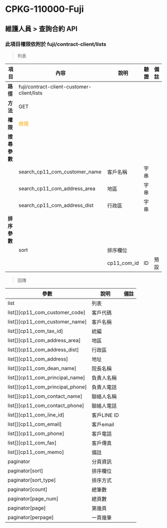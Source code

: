 # CPKG-110000-Fuji

## 維護人員 > 查詢合約 API

### 此項目權限依附於 fuji/contract-client/lists

> 列表

| 項目                      | 內容                             | 說明                   | 驗證                  | 備註         |
|--------------------------|----------------------------------|-----------------------|-----------------------|----------------|
| <b>路徑</b>               | fuji/contract-client-customer-client/lists                 |                       |                       |                |
| <b>方法</b>               | GET                              |                       |                       |                |
| <b>權限</b>               | <font color="orange">檢視</font> |                       |                       |                |
| <b>搜尋參數</b>           |                                  |                       |                       |                |
|                          | search_cp11_com_customer_name              | 客戶名稱               | 字串          |                |
|                          | search_cp11_com_address_area              | 地區               | 字串          |                |
|                          | search_cp11_com_address_dist              | 行政區               | 字串          |                |
| <b>排序參數</b>           |                                  |                       |                       |                |
|                          | sort                             | 排序欄位               |                       |                |
|                          |                                  | cp11_com_id             | ID              | 預設               |

> 回傳

| 參數                                         | 說明                           | 備註                            |
|----------------------------------------------|--------------------------------|--------------------------------|
| list                                         | 列表                            |                                |
| list[][cp11_com_customer_code]               | 客戶代碼                            |                                |
| list[][cp11_com_customer_name]               | 客戶名稱                            |                                |
| list[][cp11_com_tax_id]               | 統編                            |                                |
| list[][cp11_com_address_area]               | 地區                            |                                |
| list[][cp11_com_address_dist]               | 行政區                            |                                |
| list[][cp11_com_address]               | 地址                            |                                |
| list[][cp11_com_dean_name]               | 院長名稱                            |                                |
| list[][cp11_com_principal_name]               | 負責人名稱                            |                                |
| list[][cp11_com_principal_phone]               | 負責人電話                            |                                |
| list[][cp11_com_contact_name]               | 聯絡人名稱                            |                                |
| list[][cp11_com_contact_phone]               | 聯絡人電話                            |                                |
| list[][cp11_com_line_id]               | 客戶LINE ID                            |                                |
| list[][cp11_com_email]               | 客戶email                            |                                |
| list[][cp11_com_phone]               | 客戶電話                            |                                |
| list[][cp11_com_fax]               | 客戶傳真                            |                                |
| list[][cp11_com_memo]               | 備註                            |                                |
| paginator                                    | 分頁資訊                        |                                |
| paginator[sort]                              | 排序欄位                        |                                |
| paginator[sort_type]                         | 排序方式                        |                                |
| paginator[count]                             | 總筆數                          |                                |
| paginator[page_num]                          | 總頁數                          |                                |
| paginator[page]                              | 第幾頁                          |                                |
| paginator[perpage]                           | 一頁幾筆                        |                                |
